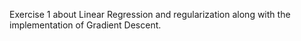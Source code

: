 Exercise 1 about Linear Regression and regularization along with the implementation of Gradient Descent.
